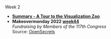 Week 2

- [**Summary - A Tour to the Visualization Zoo**](https://kryari.github.io/infovis/s2/zoo.txt)
- **Makeovermonday 2022 [week44](https://data.world/makeovermonday/2022w44)** \
  *Fundraising by Members of the 117th Congress* \
  Source: [OpenSecrets](https://www.opensecrets.org/members-of-congress/members-list)
  
<!--    Visualizations: -->
<!-- 1. [Tableau](https://kryari.github.io/infovis/s1/tableau.html) -->
<!-- 2. Flourish \ -->
<!--    i. [Graph1](https://kryari.github.io/infovis/s1/bump.html) \ -->
<!--    ii. [Graph2](https://kryari.github.io/infovis/s1/bump.svg) -->
<!-- 4. Skated Area Charts -->
